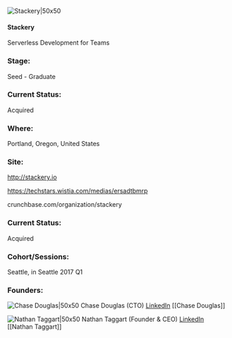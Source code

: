 

![Stackery|50x50](https://apimg.techstars.com/connect/images/image_files/5b22f7d734a60d013100005a/original/stackery-large-mark-navy-w.png)

#### Stackery
Serverless Development for Teams

### Stage: 
Seed - Graduate 

### Current Status: 
Acquired

### Where:
Portland, Oregon, United States

### Site:
http://stackery.io

https://techstars.wistia.com/medias/ersadtbmrp

crunchbase.com/organization/stackery

### Current Status: 
Acquired

### Cohort/Sessions: 
Seattle, in Seattle 2017 Q1

### Founders: 

![Chase Douglas|50x50](https://apimg.techstars.com/connect/images/image_files/58585b2f8083200c0b000032/original/chase_douglas_cto_stackery.jpg) Chase Douglas (CTO) [LinkedIn](https://linkedin.com/in/chasedouglas) [[Chase Douglas]]

![Nathan Taggart|50x50](https://apimg.techstars.com/connect/images/image_files/5b32827734a60d1b9a0000a6/original/nate2.jpg) Nathan Taggart (Founder & CEO) [LinkedIn](https://linkedin.com/in/nathantaggart) [[Nathan Taggart]]


